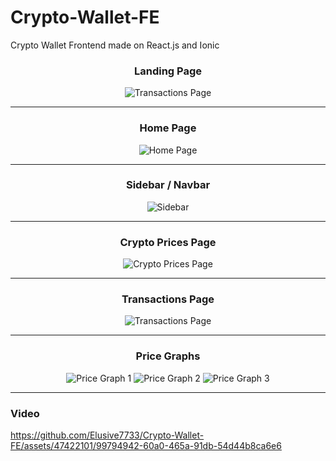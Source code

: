 # Crypto-Wallet-FE
Crypto Wallet Frontend made on React.js and Ionic


<h3 align="center">
Landing Page
</h3>

<p align="center">
  <img src="https://github.com/Elusive7733/Crypto-Wallet-FE/blob/main/Images/LandingPage.png?raw=true" alt="Transactions Page"/>
</p>

---

<h3 align="center">
Home Page
</h3>

<p align="center">
  <img src="https://github.com/Elusive7733/Crypto-Wallet-FE/blob/main/Images/HomePage.png?raw=true" alt="Home Page"/>
</p>

---

<h3 align="center">
Sidebar / Navbar
</h3>

<p align="center">
  <img src="https://github.com/Elusive7733/Crypto-Wallet-FE/blob/main/Images/Sidebar.png?raw=true" alt="Sidebar"/>
</p>

---

<h3 align="center">
Crypto Prices Page
</h3>

<p align="center">
  <img src="https://github.com/Elusive7733/Crypto-Wallet-FE/blob/main/Images/CryptoPrices.png?raw=true" alt="Crypto Prices Page"/>
</p>

---

<h3 align="center">
Transactions Page
</h3>

<p align="center">
  <img src="https://github.com/Elusive7733/Crypto-Wallet-FE/blob/main/Images/Transactions.png?raw=true" alt="Transactions Page"/>
</p>

---

<h3 align="center">
Price Graphs
</h3>
 
<p align="center">
  <img src="https://github.com/Elusive7733/Crypto-Wallet-FE/blob/main/Images/PriceGraph.png?raw=true" alt="Price Graph 1"/>
  <img src="https://github.com/Elusive7733/Crypto-Wallet-FE/blob/main/Images/PriceGraph2.png?raw=true" alt="Price Graph 2"/>
  <img src="https://github.com/Elusive7733/Crypto-Wallet-FE/blob/main/Images/PriceGraph3.png?raw=true" alt="Price Graph 3"/>
</p>

---

### Video

https://github.com/Elusive7733/Crypto-Wallet-FE/assets/47422101/99794942-60a0-465a-91db-54d44b8ca6e6
